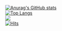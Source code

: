 [![Anurag's GitHub stats](https://github-readme-stats.vercel.app/api?username=hamin0207)](https://github.com/anuraghazra/github-readme-stats)  
[![Top Langs](https://github-readme-stats.vercel.app/api/top-langs/?username=Hamin0207)](https://github.com/anuraghazra/github-readme-stats)  
<img src="https://img.shields.io/badge/Visual Studio Code-FFFFF?style=flat-square&logo=visualstudio&logoColor=FFFFF"/>  
[![Hits](https://hits.seeyoufarm.com/api/count/incr/badge.svg?url=https%3A%2F%2Fgithub.com%2Fhamin0207&count_bg=%2379C83D&title_bg=%23555555&icon=github.svg&icon_color=%23E7E7E7&title=%EB%B0%A9%EB%AC%B8%EC%9E%90+%EC%88%98&edge_flat=false)](https://hits.seeyoufarm.com)  
